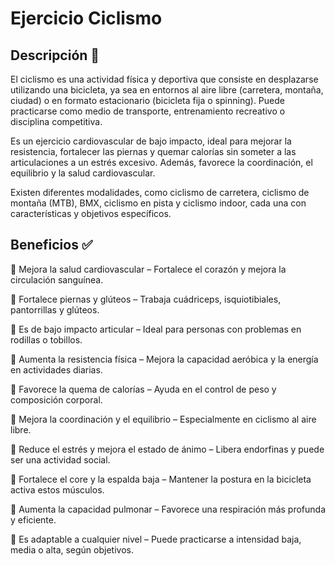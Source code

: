 # Ejercicio Ciclismo

## Descripción 📖 

El ciclismo es una actividad física y deportiva que consiste en desplazarse utilizando una bicicleta, ya sea en entornos al aire libre (carretera, montaña, ciudad) o en formato estacionario (bicicleta fija o spinning). Puede practicarse como medio de transporte, entrenamiento recreativo o disciplina competitiva.

Es un ejercicio cardiovascular de bajo impacto, ideal para mejorar la resistencia, fortalecer las piernas y quemar calorías sin someter a las articulaciones a un estrés excesivo. Además, favorece la coordinación, el equilibrio y la salud cardiovascular.

Existen diferentes modalidades, como ciclismo de carretera, ciclismo de montaña (MTB), BMX, ciclismo en pista y ciclismo indoor, cada una con características y objetivos específicos.

## Beneficios ✅

🔴 Mejora la salud cardiovascular – Fortalece el corazón y mejora la circulación sanguínea.

🔴 Fortalece piernas y glúteos – Trabaja cuádriceps, isquiotibiales, pantorrillas y glúteos.

🔴 Es de bajo impacto articular – Ideal para personas con problemas en rodillas o tobillos.

🔴 Aumenta la resistencia física – Mejora la capacidad aeróbica y la energía en actividades diarias.

🔴 Favorece la quema de calorías – Ayuda en el control de peso y composición corporal.

🔴 Mejora la coordinación y el equilibrio – Especialmente en ciclismo al aire libre.

🔴 Reduce el estrés y mejora el estado de ánimo – Libera endorfinas y puede ser una actividad social.

🔴 Fortalece el core y la espalda baja – Mantener la postura en la bicicleta activa estos músculos.

🔴 Aumenta la capacidad pulmonar – Favorece una respiración más profunda y eficiente.

🔴 Es adaptable a cualquier nivel – Puede practicarse a intensidad baja, media o alta, según objetivos.